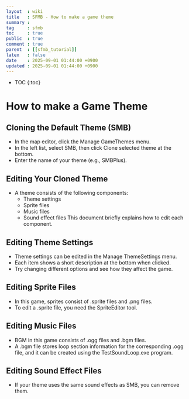 ```yaml
---
layout  : wiki
title   : SFMB - How to make a game theme
summary : 
tag     : sfmb
toc     : true
public  : true
comment : true
parent  : [[sfmb_tutorial]]
latex   : false
date    : 2025-09-01 01:44:00 +0900
updated : 2025-09-01 01:44:00 +0900
---
```

* TOC
{:toc}

# How to make a Game Theme

## Cloning the Default Theme (SMB)
- In the map editor, click the Manage GameThemes menu.
- In the left list, select SMB, then click Clone selected theme at the bottom.
- Enter the name of your theme (e.g., SMBPlus).

## Editing Your Cloned Theme
- A theme consists of the following components:
  - Theme settings
  - Sprite files
  - Music files
  - Sound effect files
This document briefly explains how to edit each component.

## Editing Theme Settings
- Theme settings can be edited in the Manage ThemeSettings menu.
- Each item shows a short description at the bottom when clicked.
- Try changing different options and see how they affect the game.

## Editing Sprite Files
- In this game, sprites consist of .sprite files and .png files.
- To edit a .sprite file, you need the SpriteEditor tool.

## Editing Music Files
- BGM in this game consists of .ogg files and .bgm files.
- A .bgm file stores loop section information for the corresponding .ogg file, and it can be created using the TestSoundLoop.exe program.

## Editing Sound Effect Files
- If your theme uses the same sound effects as SMB, you can remove them.
